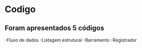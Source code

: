 # Codigo

## **Foram apresentados 5 códigos**

-Fluxo de dados
-Listagem estrutural
-Barramento
-Registrador
